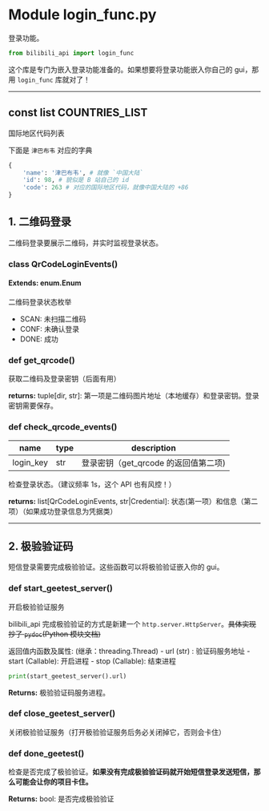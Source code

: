 # Module login_func.py

登录功能。

``` python
from bilibili_api import login_func
```

这个库是专门为嵌入登录功能准备的。如果想要将登录功能嵌入你自己的 gui，那用 `login_func` 库就对了！

---

## const list COUNTRIES_LIST

国际地区代码列表

下面是 `津巴布韦` 对应的字典

``` python
{
    'name': '津巴布韦', # 就像 `中国大陆`
    'id': 98, # 貌似是 B 站自己的 id
    'code': 263 # 对应的国际地区代码，就像中国大陆的 +86
}
```

## 1. 二维码登录

二维码登录要展示二维码，并实时监视登录状态。

### class QrCodeLoginEvents()

#### Extends: enum.Enum

二维码登录状态枚举

+ SCAN: 未扫描二维码
+ CONF: 未确认登录
+ DONE: 成功

### def get_qrcode()

获取二维码及登录密钥（后面有用）

**returns:** tuple[dir, str]: 第一项是二维码图片地址（本地缓存）和登录密钥。登录密钥需要保存。

### def check_qrcode_events()

| name | type | description |
| - | - | - |
| login_key | str | 登录密钥（get_qrcode 的返回值第二项) |

检查登录状态。（建议频率 1s，这个 API 也有风控！）

**returns:** list[QrCodeLoginEvents, str|Credential]: 状态(第一项）和信息（第二项）（如果成功登录信息为凭据类）

---

## 2. 极验验证码

短信登录需要完成极验验证。这些函数可以将极验验证嵌入你的 gui。

### def start_geetest_server()

开启极验验证服务

bilibili_api 完成极验验证的方式是新建一个 `http.server.HttpServer`。~~具体实现抄了 `pydoc`(Python 模块文档)~~

返回值内函数及属性: 
    (继承：threading.Thread)
    - url   (str)     : 验证码服务地址
    - start (Callable): 开启进程
    - stop  (Callable): 结束进程

``` python
print(start_geetest_server().url)
```

**Returns:** 极验验证码服务进程。

### def close_geetest_server()

关闭极验验证服务（打开极验验证服务后务必关闭掉它，否则会卡住）

### def done_geetest()

检查是否完成了极验验证。**如果没有完成极验验证码就开始短信登录发送短信，那么可能会让你的项目卡住。**

**Returns:** bool: 是否完成极验验证
